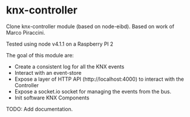 # knx-controller
Clone knx-controller module (based on node-eibd).
Based on work of Marco Piraccini.

Tested using node v4.1.1 on a Raspberry PI 2

The goal of this module are:
- Create a consistent log for all the KNX events
- Interact with an event-store
- Expose a layer of HTTP API (http://localhost:4000) to interact with the Controller
- Expose a socket.io socket for managing the events from the bus.
- Init software KNX Components

TODO: Add documentation.
